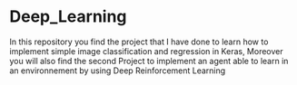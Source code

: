 # Deep_Learning

In this repository you find the project that I have done to learn how to implement simple image classification and regression in Keras, Moreover you will also find the second Project to implement an agent able to learn in an environnement by using Deep Reinforcement Learning

